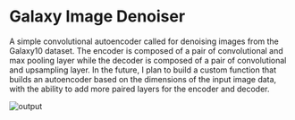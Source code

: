 # Galaxy Image Denoiser
 A simple convolutional autoencoder called for denoising images from the Galaxy10 dataset. The encoder is composed of a pair of convolutional and max pooling layer while the decoder is composed of a pair of convolutional and upsampling layer. In the future, I plan to build a custom function that builds an autoencoder based on the dimensions of the input image data, with the ability to add more paired layers for the encoder and decoder.
 
 ![output]([https://github.com/LanzLagman/Galaxy-Image-Denoiser/blob/main/Data/Output/Plots/gal10_autoencoder_output_overview_gnoise_0.2.png](https://github.com/LanzLagman/Galaxy-Image-Denoiser/blob/main/gal10_autoencoder_output_overview_gnoise_0.2.jpg))
 
